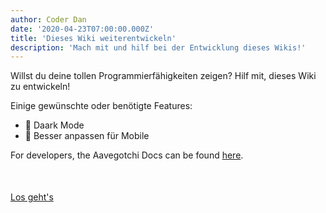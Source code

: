 ```yaml
---
author: Coder Dan
date: '2020-04-23T07:00:00.000Z'
title: 'Dieses Wiki weiterentwickeln'
description: 'Mach mit und hilf bei der Entwicklung dieses Wikis!'
---
```


Willst du deine tollen Programmierfähigkeiten zeigen? Hilf mit, dieses Wiki zu entwickeln!

Einige gewünschte oder benötigte Features:

* 🌃 Daark Mode
* 📱 Besser anpassen für Mobile

For developers, the Aavegotchi Docs can be found [here](https://docs.aavegotchi.com/).

<div style="margin-top:50px;"></div>

<a class="button-default" href="https://github.com/aavegotchi/aavegotchi-wiki" target="_blank">Los geht's</a>

